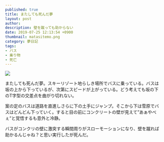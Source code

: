 ```yaml
---
published: true
title: またしても死んだ夢
layout: post
author: 
description: 壁を蹴っても助からない
date: 2019-07-25 12:13:54 +0900
thumbnail: matasitemo.png
category: 夢日記
tags:
- バス
- 乗り物
- 死亡
---
```


![]({{site.baseurl}}/assets/img/matasitemo.png)

またしても死んだ夢。スキーリゾート地らしき場所でバスに乗っている。バスは坂の上から下っているが、次第にスピードが上がっている。どう考えても坂の下のT字型の交差点を曲がり切れない。

案の定のバスは道路を直進しさらに下の土手にジャンプ。そこから下は雪原でバスはどんどん下っていく。すると目の前にコンクリートの壁が見えて”あぁやべぇ”と覚悟するも意外と冷静。

バスがコンクリの壁に激突する瞬間周りがスローモーションになり、壁を蹴れば助かるんじゃね？と思い実行したが死んだ。
